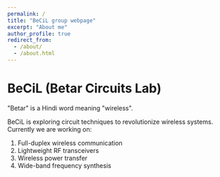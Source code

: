 ```yaml
---
permalink: /
title: "BeCiL group webpage"
excerpt: "About me"
author_profile: true
redirect_from: 
  - /about/
  - /about.html
---
```


BeCiL (Betar Circuits Lab)
======
"Betar" is a Hindi word meaning "wireless".

BeCiL is exploring circuit techniques to revolutionize wireless systems. Currently we are working on:
1. Full-duplex wireless communication
2. Lightweight RF transceivers
3. Wireless power transfer
4. Wide-band frequency synthesis
